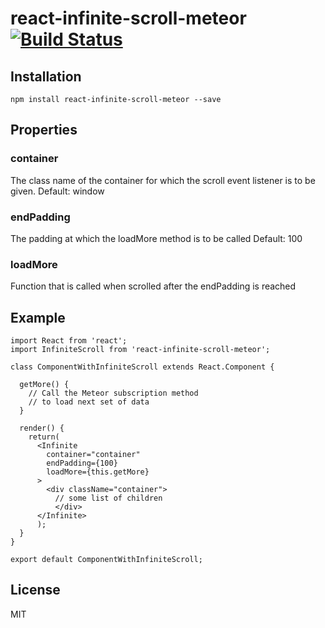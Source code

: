 # react-infinite-scroll-meteor[![Build Status](https://travis-ci.org/mohithg/react-infinite-scroll-meteor.svg?branch=master)](https://travis-ci.org/mohithg/react-infinite-scroll-meteor)


## Installation

```
npm install react-infinite-scroll-meteor --save
```

## Properties

### container
The class name of the container for which the scroll event listener is to be given.
Default: window

### endPadding
The padding at which the loadMore method is to be called
Default: 100

### loadMore
Function that is called when scrolled after the endPadding is reached

## Example

```
import React from 'react';
import InfiniteScroll from 'react-infinite-scroll-meteor';

class ComponentWithInfiniteScroll extends React.Component {

  getMore() {
    // Call the Meteor subscription method
    // to load next set of data
  }

  render() {
    return(
      <Infinite
        container="container"
        endPadding={100}
        loadMore={this.getMore}
      >
        <div className="container">
          // some list of children
          </div>
      </Infinite>
      );
  }
}

export default ComponentWithInfiniteScroll;

```

## License

MIT
